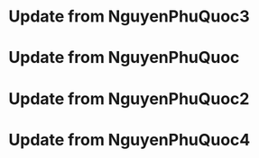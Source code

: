 # Update from NguyenPhuQuoc3
# Update from NguyenPhuQuoc
# Update from NguyenPhuQuoc2
# Update from NguyenPhuQuoc4
